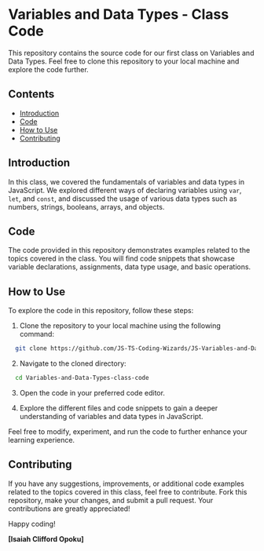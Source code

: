 # Variables and Data Types - Class Code

This repository contains the source code for our first class on Variables and Data Types. Feel free to clone this repository to your local machine and explore the code further.

## Contents

- [Introduction](#introduction)
- [Code](#code)
- [How to Use](#how-to-use)
- [Contributing](#contributing)


## Introduction

In this class, we covered the fundamentals of variables and data types in JavaScript. We explored different ways of declaring variables using `var`, `let`, and `const`, and discussed the usage of various data types such as numbers, strings, booleans, arrays, and objects.

## Code

The code provided in this repository demonstrates examples related to the topics covered in the class. You will find code snippets that showcase variable declarations, assignments, data type usage, and basic operations.

## How to Use

To explore the code in this repository, follow these steps:

1. Clone the repository to your local machine using the following command:
 ```bash
   git clone https://github.com/JS-TS-Coding-Wizards/JS-Variables-and-Data-Types-class-code
  ```

2. Navigate to the cloned directory:
 ```bash
   cd Variables-and-Data-Types-class-code
 ```

3. Open the code in your preferred code editor.

4. Explore the different files and code snippets to gain a deeper understanding of variables and data types in JavaScript.

Feel free to modify, experiment, and run the code to further enhance your learning experience.

## Contributing

If you have any suggestions, improvements, or additional code examples related to the topics covered in this class, feel free to contribute. Fork this repository, make your changes, and submit a pull request. Your contributions are greatly appreciated!

Happy coding!

**[Isaiah Clifford Opoku]**